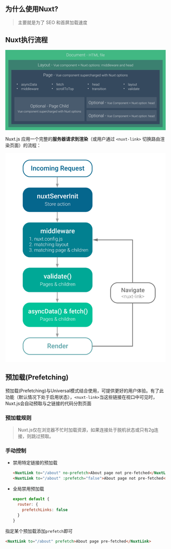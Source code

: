 ## 为什么使用Nuxt? 

> 主要就是为了 SEO 和首屏加载速度

## Nuxt执行流程

![](../../assets/nuxt/nuxt-views-schema.svg)

 Nuxt.js 应用一个完整的**服务器请求到渲染**（或用户通过 `<nuxt-link>` 切换路由渲染页面）的流程：

![nuxt-schema](../../assets/nuxt/nuxt-schema.svg)

## 预加载(Prefetching)

预加载(Prefetching)与Universal模式结合使用，可提供更好的用户体验。有了此功能（默认情况下处于启用状态），`<nuxt-link>`当这些链接在视口中可见时，Nuxt.js会自动预取与之链接的代码分割页面

### 预加载规则

> Nuxt.js仅在浏览器不忙时加载资源，如果连接处于脱机状态或只有2g连接，则跳过预取。

### 手动控制

- 禁用特定链接的预加载

  

  ```html
  <NuxtLink to="/about" no-prefetch>About page not pre-fetched</NuxtLink>
  <NuxtLink to="/about" :prefetch="false">About page not pre-fetched</NuxtLink>
  ```

- 全局禁用预加载

  

  ```js
  export default {
    router: {
      prefetchLinks: false
    }
  }
  ```

指定某个预加载添加`prefetch`即可

```html
<NuxtLink to="/about" prefetch>About page pre-fetched</NuxtLink>
```

